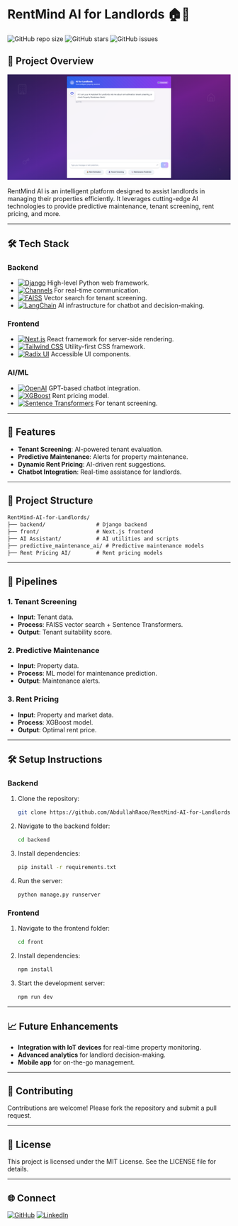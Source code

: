 # RentMind AI for Landlords 🏠🤖

![GitHub repo size](https://img.shields.io/github/repo-size/AbdullahRaoo/RentMind-AI-for-Landlords?color=blue&style=flat-square)
![GitHub stars](https://img.shields.io/github/stars/AbdullahRaoo/RentMind-AI-for-Landlords?color=yellow&style=flat-square)
![GitHub issues](https://img.shields.io/github/issues/AbdullahRaoo/RentMind-AI-for-Landlords?color=red&style=flat-square)

## 🌟 Project Overview

![UI Preview](./UI.png)

RentMind AI is an intelligent platform designed to assist landlords in managing their properties efficiently. It leverages cutting-edge AI technologies to provide predictive maintenance, tenant screening, rent pricing, and more.

---

## 🛠️ Tech Stack

### **Backend**
- [![Django](https://img.shields.io/badge/Django-092E20?style=for-the-badge&logo=django&logoColor=white)](https://www.djangoproject.com/) High-level Python web framework.
- [![Channels](https://img.shields.io/badge/Channels-4.0-blue?style=for-the-badge)](https://channels.readthedocs.io/en/stable/) For real-time communication.
- [![FAISS](https://img.shields.io/badge/FAISS-Vector%20Search-orange?style=for-the-badge)](https://faiss.ai/) Vector search for tenant screening.
- [![LangChain](https://img.shields.io/badge/LangChain-AI%20Infrastructure-green?style=for-the-badge)](https://www.langchain.com/) AI infrastructure for chatbot and decision-making.

### **Frontend**
- [![Next.js](https://img.shields.io/badge/Next.js-000000?style=for-the-badge&logo=next.js&logoColor=white)](https://nextjs.org/) React framework for server-side rendering.
- [![Tailwind CSS](https://img.shields.io/badge/TailwindCSS-38B2AC?style=for-the-badge&logo=tailwind-css&logoColor=white)](https://tailwindcss.com/) Utility-first CSS framework.
- [![Radix UI](https://img.shields.io/badge/Radix%20UI-Accessible%20Components-blueviolet?style=for-the-badge)](https://www.radix-ui.com/) Accessible UI components.

### **AI/ML**
- [![OpenAI](https://img.shields.io/badge/OpenAI-GPT%20Integration-purple?style=for-the-badge&logo=openai&logoColor=white)](https://openai.com/) GPT-based chatbot integration.
- [![XGBoost](https://img.shields.io/badge/XGBoost-Rent%20Pricing-red?style=for-the-badge)](https://xgboost.readthedocs.io/) Rent pricing model.
- [![Sentence Transformers](https://img.shields.io/badge/Sentence%20Transformers-Tenant%20Screening-blue?style=for-the-badge)](https://www.sbert.net/) For tenant screening.

---

## 🚀 Features

- **Tenant Screening**: AI-powered tenant evaluation.
- **Predictive Maintenance**: Alerts for property maintenance.
- **Dynamic Rent Pricing**: AI-driven rent suggestions.
- **Chatbot Integration**: Real-time assistance for landlords.

---

## 📂 Project Structure

```plaintext
RentMind-AI-for-Landlords/
├── backend/                # Django backend
├── front/                  # Next.js frontend
├── AI Assistant/           # AI utilities and scripts
├── predictive_maintenance_ai/ # Predictive maintenance models
├── Rent Pricing AI/        # Rent pricing models
```

---

## 🧩 Pipelines

### **1. Tenant Screening**
- **Input**: Tenant data.
- **Process**: FAISS vector search + Sentence Transformers.
- **Output**: Tenant suitability score.

### **2. Predictive Maintenance**
- **Input**: Property data.
- **Process**: ML model for maintenance prediction.
- **Output**: Maintenance alerts.

### **3. Rent Pricing**
- **Input**: Property and market data.
- **Process**: XGBoost model.
- **Output**: Optimal rent price.

---

## 🛠️ Setup Instructions

### **Backend**
1. Clone the repository:
   ```bash
   git clone https://github.com/AbdullahRaoo/RentMind-AI-for-Landlords.git
   ```
2. Navigate to the backend folder:
   ```bash
   cd backend
   ```
3. Install dependencies:
   ```bash
   pip install -r requirements.txt
   ```
4. Run the server:
   ```bash
   python manage.py runserver
   ```

### **Frontend**
1. Navigate to the frontend folder:
   ```bash
   cd front
   ```
2. Install dependencies:
   ```bash
   npm install
   ```
3. Start the development server:
   ```bash
   npm run dev
   ```

---

## 📈 Future Enhancements

- **Integration with IoT devices** for real-time property monitoring.
- **Advanced analytics** for landlord decision-making.
- **Mobile app** for on-the-go management.

---

## 🤝 Contributing

Contributions are welcome! Please fork the repository and submit a pull request.

---

## 📄 License

This project is licensed under the MIT License. See the LICENSE file for details.

---

## 🌐 Connect

[![GitHub](https://img.shields.io/badge/GitHub-AbdullahRaoo-blue?style=flat-square&logo=github)](https://github.com/AbdullahRaoo)
[![LinkedIn](https://img.shields.io/badge/LinkedIn-AbdullahRaoo-blue?style=flat-square&logo=linkedin)](https://www.linkedin.com/in/abdullahraoo/)
